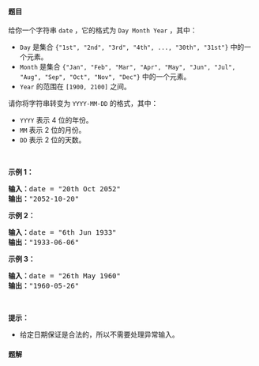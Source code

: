 #### 题目
<p>给你一个字符串&nbsp;<code>date</code>&nbsp;，它的格式为&nbsp;<code>Day Month Year</code>&nbsp;，其中：</p>

<ul>
	<li><code>Day</code>&nbsp;是集合&nbsp;<code>{&quot;1st&quot;, &quot;2nd&quot;, &quot;3rd&quot;, &quot;4th&quot;, ..., &quot;30th&quot;, &quot;31st&quot;}</code>&nbsp;中的一个元素。</li>
	<li><code>Month</code>&nbsp;是集合&nbsp;<code>{&quot;Jan&quot;, &quot;Feb&quot;, &quot;Mar&quot;, &quot;Apr&quot;, &quot;May&quot;, &quot;Jun&quot;, &quot;Jul&quot;, &quot;Aug&quot;, &quot;Sep&quot;, &quot;Oct&quot;, &quot;Nov&quot;, &quot;Dec&quot;}</code>&nbsp;中的一个元素。</li>
	<li><code>Year</code>&nbsp;的范围在 ​<code>[1900, 2100]</code>&nbsp;之间。</li>
</ul>

<p>请你将字符串转变为&nbsp;<code>YYYY-MM-DD</code>&nbsp;的格式，其中：</p>

<ul>
	<li><code>YYYY</code>&nbsp;表示 4 位的年份。</li>
	<li><code>MM</code>&nbsp;表示 2 位的月份。</li>
	<li><code>DD</code>&nbsp;表示 2 位的天数。</li>
</ul>

<p>&nbsp;</p>

<p><strong>示例 1：</strong></p>

<pre><strong>输入：</strong>date = &quot;20th Oct 2052&quot;
<strong>输出：</strong>&quot;2052-10-20&quot;
</pre>

<p><strong>示例 2：</strong></p>

<pre><strong>输入：</strong>date = &quot;6th Jun 1933&quot;
<strong>输出：</strong>&quot;1933-06-06&quot;
</pre>

<p><strong>示例 3：</strong></p>

<pre><strong>输入：</strong>date = &quot;26th May 1960&quot;
<strong>输出：</strong>&quot;1960-05-26&quot;
</pre>

<p>&nbsp;</p>

<p><strong>提示：</strong></p>

<ul>
	<li>给定日期保证是合法的，所以不需要处理异常输入。</li>
</ul>


 #### 题解